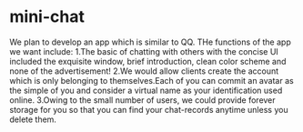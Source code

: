 # mini-chat
We plan to develop an app which is similar to QQ.
THe functions of the app we want include:
1.The basic of chatting with others with the concise UI included the exquisite window, brief introduction, clean color scheme and none of the advertisement!
2.We would allow clients create the account which is only belonging to themselves.Each of you can commit an avatar as the simple of you and consider a virtual name as your identification used online.
3.Owing to the small number of users, we could provide forever storage for you so that you can find your chat-records anytime unless you delete them.